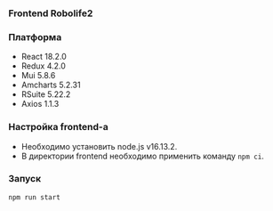 ### Frontend Robolife2

### Платформа

- React 18.2.0
- Redux 4.2.0
- Mui 5.8.6
- Amcharts 5.2.31
- RSuite 5.22.2
- Axios 1.1.3

### Настройка frontend-a

- Необходимо установить node.js v16.13.2.
- В директории frontend необходимо применить команду ```npm ci```.

### Запуск

```bash
npm run start
```
